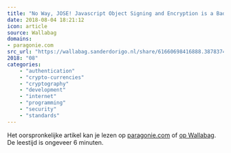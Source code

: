 ```yaml
---
title: "No Way, JOSE! Javascript Object Signing and Encryption is a Bad Standard That Everyone Should Avoid"
date: 2018-08-04 18:21:12
icon: article
source: Wallabag
domains:
- paragonie.com
src_url: "https://wallabag.sanderdorigo.nl/share/61660698416888.38783749"
2018: "08"
categories:
    - "authentication"
    - "crypto-currencies"
    - "cryptography"
    - "development"
    - "internet"
    - "programming"
    - "security"
    - "standards"
---
```

Het oorspronkelijke artikel kan je lezen op [paragonie.com](https://paragonie.com/blog/2017/03/jwt-json-web-tokens-is-bad-standard-that-everyone-should-avoid) of [op Wallabag](https://wallabag.sanderdorigo.nl/share/61660698416888.38783749). De leestijd is ongeveer 6 minuten.